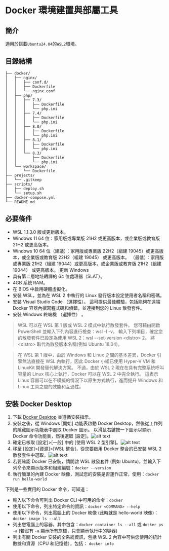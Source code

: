 # Docker 環境建置與部屬工具

## 簡介

適用於搭載`Ubuntu24.04`的`WSL2`環境。

## 目錄結構

```
├── docker/
│   ├── nginx/
│   │   ├── conf.d/
│   │   ├── Dockerfile
│   │   └── nginx.conf
│   ├── php/
│   │   ├── 7.3/
│   │   │   ├── Dockerfile
│   │   │   └── php.ini
│   │   ├── 7.4/
│   │   │   ├── Dockerfile
│   │   │   └── php.ini
│   │   ├── 8.0/
│   │   │   ├── Dockerfile
│   │   │   └── php.ini
│   │   ├── 8.1/
│   │   │   ├── Dockerfile
│   │   │   └── php.ini
│   │   └── 8.3/
│   │       ├── Dockerfile
│   │       └── php.ini
│   └── workspace/
│       └── Dockerfile
├── projects/
│   └── .gitkeep
├── scripts/
│   ├── deploy.sh
│   └── setup.sh
├── docker-compose.yml
└── README.md
```

## 必要條件

- WSL 1.1.3.0 版或更新版本。
- Windows 11 64 位：家用版或專業版 21H2 或更高版本，或企業版或教育版 21H2 或更高版本。
- Windows 10 64 位（建議）：家用版或專業版 22H2（組建 19045）或更高版本，或企業版或教育版 22H2（組建 19045） 或更高版本。 （最低）：家用版或專業版 21H2（組建 19044）或更高版本，或企業版或教育版 21H2（組建 19044） 或更高版本。 更新 Windows
- 具有第二層地址轉譯的 64 位處理器（SLAT）。
- 4GB 系統 RAM。
- 在 BIOS 中啟用硬體虛擬化。
- 安裝 WSL，並為在 WSL 2 中執行的 Linux 發行版本設定使用者名稱和密碼。
- 安裝 Visual Studio Code （選擇性）。 這可提供最佳體驗，包括能夠在遠端 Docker 容器內撰寫程式碼和偵錯，並連接到您的 Linux 散發套件。
- 安裝 Windows 終端機 （選擇性） 。

> WSL 可以在 WSL 第 1 版或 WSL 2 模式中執行散發套件。 您可藉由開啟 PowerShell 並輸入下列內容進行檢查：wsl -l -v。 輸入下列項目，確定您的散發套件已設定為使用 WSL 2：wsl --set-version \<distro\> 2。 將 \<distro\> 取代為散發版本名稱(例如 Ubuntu 18.04)。

> 在 WSL 第 1 版中，由於 Windows 和 Linux 之間的基本差異，Docker 引擎無法直接在 WSL 內執行，因此 Docker 小組已使用 Hyper-V VM 和 LinuxKit 開發替代解決方案。 不過，由於 WSL 2 現在在具有完整系統呼叫容量的 Linux 核心上執行，Docker 可以在 WSL 2 中完全執行。 這表示 Linux 容器可以在不模擬的情況下以原生方式執行，進而提升 Windows 和 Linux 工具之間的效能和互通性。

## 安裝 Docker Desktop

1. 下載 [Docker Desktop](https://docs.docker.com/desktop/setup/install/windows-install/) 並遵循安裝指示。
2. 安裝之後，從 Windows [開始] 功能表啟動 Docker Desktop，然後從工作列的隱藏圖示功能表中選取 Docker 圖示。 以滑鼠右鍵按一下圖示以顯示 Docker 命令功能表，然後選取 [設定]。![alt text](https://learn.microsoft.com/zh-tw/windows/wsl/media/docker-starting.png)
3. 確定已核取 [設定]>[一般] 中的 [使用 WSL 2 型引擎]。![alt text](https://learn.microsoft.com/zh-tw/windows/wsl/media/docker-running.png)
4. 移至 [設定]>[資源]>[WSL 整合]，從您要啟用 Docker 整合的已安裝 WSL 2 散發套件中選取。![alt text](https://learn.microsoft.com/zh-tw/windows/wsl/media/docker-dashboard.png)
5. 若要確認 Docker 已安裝，請開啟 WSL 散發套件 (例如 Ubuntu)，並輸入下列命令來顯示版本和組建編號：`docker --version`
6. 執行簡單的內建 Docker 映像，測試您的安裝是否運作正常，使用：`docker run hello-world`

下列是一些實用的 Docker 命令，可知道：

- 輸入以下命令可列出 Docker CLI 中可用的命令：`docker`
- 使用以下命令，列出特定命令的資訊：`docker <COMMAND> --help`
- 使用以下命令，列出電腦上的 Docker 映像 (此時就是 hello-world 映像)：`docker image ls --all`
- 列出您電腦上的容器，其中包含：`docker container ls --all` 或 `docker ps -a` (若沒有 `-a` 顯示所有旗標，只會顯示執行中的容器)
- 列出有關 Docker 安裝的全系統資訊，包括 WSL 2 內容中可供您使用的統計數據和資源（CPU 和記憶體），包括： `docker info`
